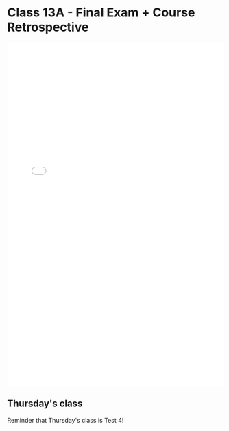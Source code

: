 # Class 13A - Final Exam + Course Retrospective

<iframe src="../../../Class13A.pdf" width="100%" height="800px" frameBorder="0"> </iframe>

## Thursday's class

Reminder that Thursday's class is Test 4!